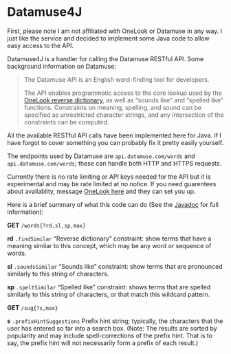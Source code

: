 # Datamuse4J
First, please note I am not affiliated with OneLook or Datamuse in any way. I just like the service and decided to implement some Java code to allow easy access to the API.

Datamuse4J is a handler for calling the Datamuse RESTful API. Some background information on Datamuse:

> The Datamuse API is an English word-finding tool for developers.
>
> The API enables programmatic access to the core lookup used by the [OneLook reverse dictionary](http://onelook.com/reverse-dictionary.shtml), as well as “sounds like” and “spelled like” functions. Constraints on meaning, spelling, and sound can be specified as unrestricted character strings, and any intersection of the constraints can be computed.

All the available RESTful API calls have been implemented here for Java. If I have forgot to cover something you can probably fix it pretty easily yourself.

The endpoints used by Datamuse are `api.datamuse.com/words` and `api.datamuse.com/words`; these can handle both HTTP and HTTPS requests.

Currently there is no rate limiting or API keys needed for the API but it is experimental and may be rate limited at no notice. If you need guarentees about availablity, message [OneLook here](http://onelook.com/about.shtml#feedback) and they can set you up.

Here is a brief summary of what this code can do (See the [Javadoc](https://github.com/sjblair/Datamuse4J/tree/master/doc) for full information):

**GET** `/words{?rd,sl,sp,max}`

**rd** `.findSimilar` “Reverse dictionary” constraint: show terms that have a meaning similar to this concept, which may be any word or sequence of words.

**sl** `.soundsSimilar` “Sounds like” constraint: show terms that are pronounced similarly to this string of characters.

**sp** `.speltSimilar` “Spelled like” constraint: shows terms that are spelled similarly to this string of characters, or that match this wildcard pattern.

**GET** `/sug{?s,max}`

**s** `.prefixHintSuggestions` Prefix hint string; typically, the characters that the user has entered so far into a search box. (Note: The results are sorted by popularity and may include spell-corrections of the prefix hint. That is to say, the prefix hint will not necessarily form a prefix of each result.)
